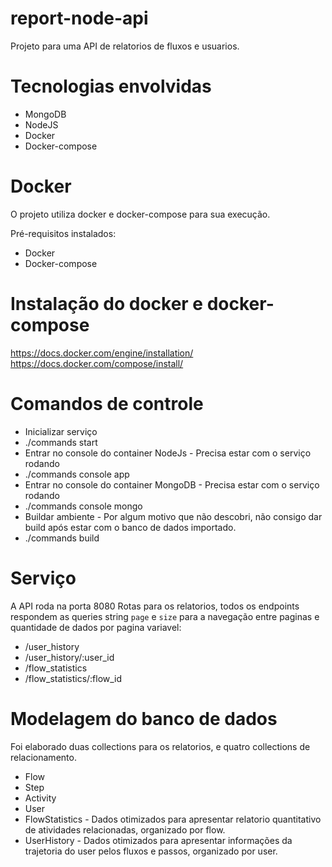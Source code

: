 # report-node-api

Projeto para uma API de relatorios de fluxos e usuarios.

# Tecnologias envolvidas
- MongoDB
- NodeJS
- Docker
- Docker-compose

# Docker
O projeto utiliza docker e docker-compose para sua execução.

Pré-requisitos instalados:
- Docker
- Docker-compose

# Instalação do docker e docker-compose

https://docs.docker.com/engine/installation/
https://docs.docker.com/compose/install/

# Comandos de controle

 - Inicializar serviço
  - ./commands start
 - Entrar no console do container NodeJs - Precisa estar com o serviço rodando
  - ./commands console app
 - Entrar no console do container MongoDB - Precisa estar com o serviço rodando
  - ./commands console mongo
 - Buildar ambiente - Por algum motivo que não descobri, não consigo dar build após estar com o banco de dados importado.
  - ./commands build
  
# Serviço

A API roda na porta 8080
Rotas para os relatorios, todos os endpoints respondem as queries string `page` e `size` para a navegação entre paginas e quantidade de dados por pagina variavel:
 - /user_history
 - /user_history/:user_id
 - /flow_statistics
 - /flow_statistics/:flow_id
 
 # Modelagem do banco de dados
 
 Foi elaborado duas collections para os relatorios, e quatro collections de relacionamento.
 
- Flow
- Step
- Activity
- User
- FlowStatistics - Dados otimizados para apresentar relatorio quantitativo de atividades relacionadas, organizado por flow.
- UserHistory - Dados otimizados para apresentar informações da trajetoria do user pelos fluxos e passos, organizado por user. 
 
